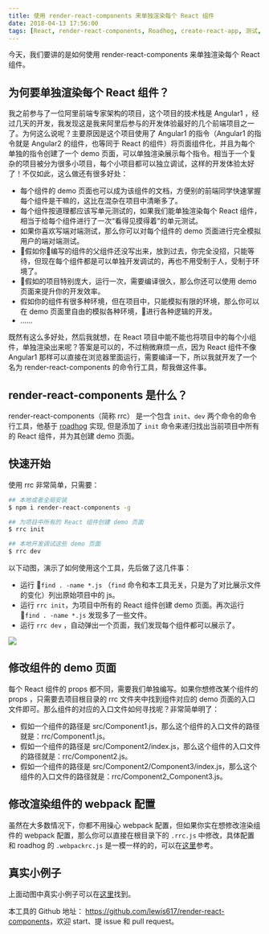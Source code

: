 ```yaml
---
title: 使用 render-react-components 来单独渲染每个 React 组件
date: 2018-04-13 17:56:00
tags: [React, render-react-components, Roadhog, create-react-app, 测试, 单元测试]
---
```


今天，我们要讲的是如何使用 render-react-components 来单独渲染每个 React 组件。

<!--more-->

## 为何要单独渲染每个 React 组件？

我之前参与了一位阿里前端专家架构的项目，这个项目的技术栈是 Angular1 ，经过几天的开发，我发现这是我来阿里后参与的开发体验最好的几个前端项目之一了。为何这么说呢？主要原因是这个项目使用了 Angular1 的指令（Angular1 的指令就是 Angular2 的组件，也等同于 React 的组件）将页面组件化，并且为每个单独的指令创建了一个 demo 页面，可以单独渲染展示每个指令。相当于一个复杂的项目被分为很多小项目，每个小项目都可以独立调试，这样的开发体验太好了！不仅如此，这么做还有很多好处：

- 每个组件的 demo 页面也可以成为该组件的文档，方便别的前端同学快速掌握每个组件是干嘛的，这比在混杂在项目中清晰多了。
- 每个组件按道理都应该写单元测试的，如果我们能单独渲染每个 React 组件，相当于给每个组件进行了一次“看得见摸得着”的单元测试。
- 如果你喜欢写端对端测试，那么你可以对每个组件的 demo 页面进行完全模拟用户的端对端测试。
- 假如你编写的组件的父组件还没写出来，放到过去，你完全没招，只能等待，但现在每个组件都是可以单独开发调试的，再也不用受制于人，受制于环境了。
- 假如的项目特别庞大，运行一次，需要编译很久，那么你还可以使用 demo 页面来提升你的开发效率。
- 假如你的组件有很多种环境，但在项目中，只能模拟有限的环境，那么你可以在 demo 页面里自由的模拟各种环境，进行各种逻辑的开发。
- ……

既然有这么多好处，然后我就想，在 React 项目中能不能也将项目中的每个小组件，单独渲染出来呢？答案是可以的，不过稍微麻烦一点，因为 React 组件不像 Angular1 那样可以直接在浏览器里面运行，需要编译一下，所以我就开发了一个名为 render-react-components 的命令行工具，帮我做这件事。

## render-react-components 是什么？

render-react-components（简称 rrc） 是一个包含 `init`、`dev` 两个命令的命令行工具，他基于 [roadhog](https://github.com/sorrycc/roadhog) 实现, 但是添加了 `init` 命令来递归找出当前项目中所有的 React 组件，并为其创建 demo 页面。

## 快速开始

使用 rrc 非常简单，只需要：

```bash
## 本地或者全局安装
$ npm i render-react-components -g

## 为项目中所有的 React 组件创建 demo 页面
$ rrc init

## 本地开发调试这些 demo 页面
$ rrc dev

```

以下动图，演示了如何使用这个工具，先后做了这几件事：

- 运行 `find . -name *.js` （`find` 命令和本工具无关，只是为了对比展示文件的变化）列出原始项目中的 js。
- 运行 `rrc init`，为项目中所有的 React 组件创建 demo 页面。再次运行 `find . -name *.js` 发现多了一些文件。
- 运行 `rrc dev` ，自动弹出一个页面，我们发现每个组件都可以展示了。

![](https://img.alicdn.com/tfs/TB1VPzQnHGYBuNjy0FoXXciBFXa-894-444.gif)

## 修改组件的 demo 页面

每个 React 组件的 props 都不同，需要我们单独编写。如果你想修改某个组件的 props ，只需要去项目根目录的 rrc 文件夹中找到组件对应的 demo 页面的入口文件即可。那么组件的对应的入口文件如何寻找呢？非常简单明了：

- 假如一个组件的路径是 src/Component1.js，那么这个组件的入口文件的路径就是：rrc/Component1.js。
- 假如一个组件的路径是 src/Component2/index.js，那么这个组件的入口文件的路径就是：rrc/Component2.js。
- 假如一个组件的路径是 src/Component2/Component3/index.js，那么这个组件的入口文件的路径就是：rrc/Component2_Component3.js。

## 修改渲染组件的 webpack 配置

虽然在大多数情况下，你都不用操心 webpack 配置，但如果你实在想修改渲染组件的 webpack 配置，那么你可以直接在根目录下的 `.rrc.js` 中修改，具体配置和 roadhog 的 `.webpackrc.js` 是一模一样的的，可以在[这里](https://github.com/sorrycc/roadhog/blob/master/README_zh-cn.md#%E9%85%8D%E7%BD%AE)参考。

## 真实小例子

上面动图中真实小例子可以在[这里](https://github.com/lewis617/render-react-components/tree/master/examples/dead-simple)找到。

本工具的 Github 地址： <https://github.com/lewis617/render-react-components>，欢迎 start、提 issue 和 pull request。